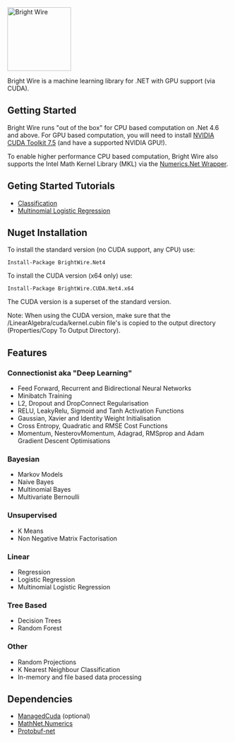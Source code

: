 <img src="http://www.jackdermody.net/Content/image/bright-wire.png" alt="Bright Wire" height="144" />

Bright Wire is a machine learning library for .NET with GPU support (via CUDA).

## Getting Started

Bright Wire runs "out of the box" for CPU based computation on .Net 4.6 and above.  For GPU based computation, you will need to install
[NVIDIA CUDA Toolkit 7.5](https://developer.nvidia.com/cuda-toolkit) (and have a supported NVIDIA GPU!).

To enable higher performance CPU based computation, Bright Wire also supports the Intel Math Kernel Library (MKL) 
via the [Numerics.Net Wrapper](http://numerics.mathdotnet.com/MKL.html).

## Geting Started Tutorials

* [Classification](http://www.jackdermody.net/brightwire/article/Introduction_to_Bright_Wire)
* [Multinomial Logistic Regression](http://jackdermody.net/brightwire/article/Multi_Class_Logistic_Regression)

## Nuget Installation

To install the standard version (no CUDA support, any CPU) use:

```
Install-Package BrightWire.Net4
```

To install the CUDA version (x64 only) use:

```
Install-Package BrightWire.CUDA.Net4.x64
```
The CUDA version is a superset of the standard version. 

Note: When using the CUDA version, make sure that the /LinearAlgebra/cuda/kernel.cubin file's is copied to the output directory (Properties/Copy To Output Directory).

## Features

### Connectionist aka "Deep Learning"
* Feed Forward, Recurrent and Bidirectional Neural Networks
* Minibatch Training
* L2, Dropout and DropConnect Regularisation
* RELU, LeakyRelu, Sigmoid and Tanh Activation Functions
* Gaussian, Xavier and Identity Weight Initialisation
* Cross Entropy, Quadratic and RMSE Cost Functions
* Momentum, NesterovMomentum, Adagrad, RMSprop and Adam Gradient Descent Optimisations

### Bayesian
* Markov Models
* Naive Bayes
* Multinomial Bayes
* Multivariate Bernoulli

### Unsupervised
* K Means
* Non Negative Matrix Factorisation

### Linear
* Regression
* Logistic Regression
* Multinomial Logistic Regression

### Tree Based
* Decision Trees
* Random Forest

### Other
* Random Projections
* K Nearest Neighbour Classification
* In-memory and file based data processing

## Dependencies
* [ManagedCuda](https://github.com/kunzmi/managedCuda) (optional)
* [MathNet.Numerics](https://github.com/mathnet/mathnet-numerics)
* [Protobuf-net](https://github.com/mgravell/protobuf-net)
